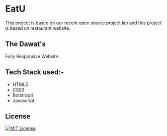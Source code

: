 
# EatU

This project is based on our recent open source project lab and this project is based on restaurant website.



## The Dawat's 


Fully Responsive Website .




## Tech Stack used:-

- HTML5
- CSS3
- Botstrap4
- Javascript


## License

[![MIT License](https://img.shields.io/badge/License-MIT-green.svg)](https://choosealicense.com/licenses/mit/)
